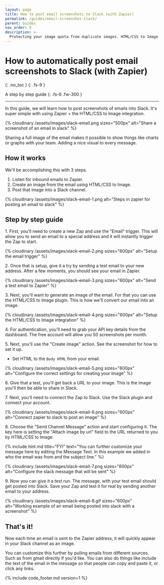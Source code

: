 ```yaml
---
layout: page
title: How to post email screenshots to Slack (with Zapier)
permalink: /guides/email-screenshot-slack/
parent: Guides
nav_order: 8
description: >-
  Protecting your image quota from duplicate images. HTML/CSS to Image API.
---
```

# How to automatically post email screenshots to Slack (with Zapier)
{: .no_toc }
{: .fs-9 }

A step by step guide
{: .fs-6 .fw-300 }

<hr>

In this guide, we will learn how to post screenshots of emails into Slack. It's super simple with using Zapier + the HTML/CSS to Image integration.

{% cloudinary /assets/images/slack-email.png sizes="500px" alt="Share a screenshot of an email in slack" %}

Sharing a full image of the email makes it possible to show things like charts or graphs with your team. Adding a nice visual to every message.

## How it works
We'll be accomplishing this with 3 steps.
1. Listen for inbound emails to Zapier.
2. Create an image from the email using HTML/CSS to Image.
3. Post that image into a Slack channel.

{% cloudinary /assets/images/slack-email-1.png alt="Steps in zapier for posting an email to slack" %}

## Step by step guide

1\. First, you'll need to create a new Zap and use the "Email" trigger. This will allow you to send an email to a special address and it will instantly trigger the Zap to start.

{% cloudinary /assets/images/slack-email-2.png sizes="600px" alt="Setup the email trigger" %}

2\. Once that is setup, give it a try by sending a test email to your new address. After a few moments, you should see your email in Zapier.

{% cloudinary /assets/images/slack-email-3.png sizes="600px" alt="Send a test email to Zapier" %}


3\. Next, you'll want to generate an image of the email. For that you can use the HTML/CSS to Image plugin. This is how we'll convert our email into an image.

{% cloudinary /assets/images/slack-email-4.png sizes="600px" alt="Setup the HTML/CSS to Image integration" %}

4\. For authentication, you'll need to grab your API key details from the dashboard. The free account will allow you 50 screenshots per month.

5\. Next, you'll use the "Create image" action. See the screenshot for how to set it up.

- Set HTML to the `Body HTML` from your email.

{% cloudinary /assets/images/slack-email-5.png sizes="600px" alt="Configure the correct settings for creating your image" %}

6\. Give that a test, you'll get back a URL to your image. This is the image you'll then be able to share in Slack.


7\. Next, you'll need to connect the Zap to Slack. Use the Slack plugin and connect your account.

{% cloudinary /assets/images/slack-email-6.png sizes="600px" alt="Connect zapier to slack to post an image" %}

8\. Choose the "Send Channel Message" action and start configuring it. The key here is setting the "Attach image by url" field to the URL returned to you by HTML/CSS to Image.

{% include hint.md title="FYI" text="You can further customize your message here by editing the Message Text. In this example we added in who the email was from and the subject line." %}

{% cloudinary /assets/images/slack-email-7.png sizes="600px" alt="Configure the slack message that will be sent" %}

9\. Now you can give it a test run. The message, with your test email should get posted into Slack. Save your Zap and test it for real by sending another email to your address.

{% cloudinary /assets/images/slack-email-8.gif sizes="600px" alt="Working example of an email being posted into slack with a screenshot" %}

## That's it!

Now each time an email is sent to the Zapier address, it will quickly appear in your Slack channel as an image.

You can customize this further by pulling emails from different sources. Such as from gmail directly if you'd like. You can also do things like include the text of the email in the message so that people can copy and paste it, or click any links.


{% include code_footer.md version=1 %}
